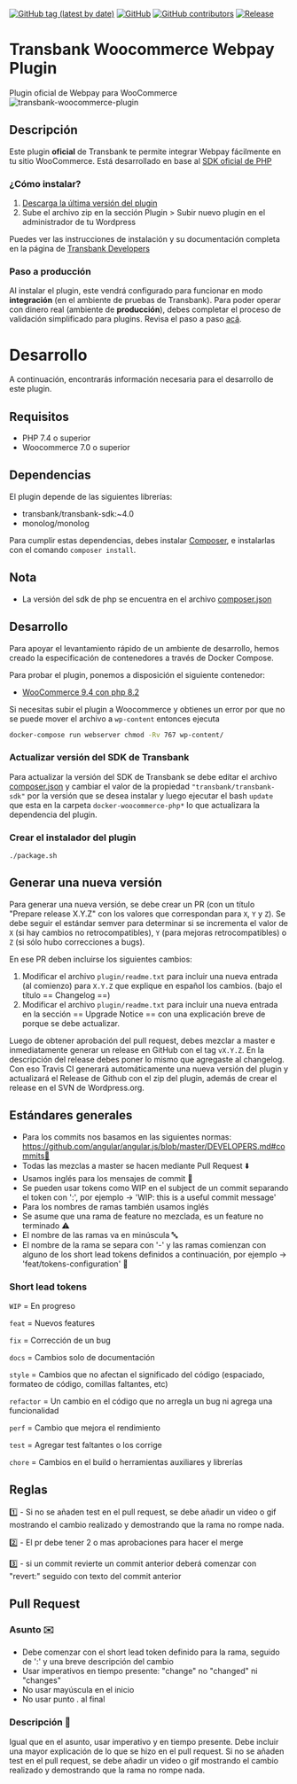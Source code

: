 [![GitHub tag (latest by date)](https://img.shields.io/github/v/tag/transbankdevelopers/transbank-plugin-woocommerce-webpay-rest)](https://github.com/TransbankDevelopers/transbank-plugin-woocommerce-webpay-rest/releases/latest)
[![GitHub](https://img.shields.io/github/license/transbankdevelopers/transbank-plugin-woocommerce-webpay-rest)](LICENSE)
[![GitHub contributors](https://img.shields.io/github/contributors/transbankdevelopers/transbank-plugin-woocommerce-webpay-rest)](https://github.com/TransbankDevelopers/transbank-plugin-woocommerce-webpay-rest/graphs/contributors)
[![Release](https://github.com/TransbankDevelopers/transbank-plugin-woocommerce-webpay-rest/actions/workflows/release.yml/badge.svg)](https://github.com/TransbankDevelopers/transbank-plugin-woocommerce-webpay-rest/actions/workflows/release.yml)

# Transbank Woocommerce Webpay Plugin
Plugin oficial de Webpay para WooCommerce
![transbank-woocommerce-plugin](https://user-images.githubusercontent.com/1103494/114062234-4b74d980-9865-11eb-9a59-232be4846365.png)


## Descripción
Este plugin **oficial** de Transbank te permite integrar Webpay fácilmente en tu sitio WooCommerce. Está desarrollado en base al [SDK oficial de PHP](https://github.com/TransbankDevelopers/transbank-sdk-php)

### ¿Cómo instalar?
1. [Descarga la última versión del plugin](https://github.com/TransbankDevelopers/transbank-plugin-woocommerce-webpay-rest/releases/latest)
2. Sube el archivo zip en la sección Plugin > Subir nuevo plugin en el administrador de tu Wordpress

Puedes ver las instrucciones de instalación y su documentación completa en la página de [Transbank Developers](https://www.transbankdevelopers.cl/plugin/woocommerce/)

### Paso a producción
Al instalar el plugin, este vendrá configurado para funcionar en modo **integración** (en el ambiente de pruebas de Transbank). 
Para poder operar con dinero real (ambiente de **producción**), debes completar el proceso de validación simplificado para plugins. Revisa el paso a paso [acá](https://transbankdevelopers.cl/plugin/woocommerce/). 


# Desarrollo
A continuación, encontrarás información necesaria para el desarrollo de este plugin. 

## Requisitos 
* PHP 7.4 o superior
* Woocommerce 7.0 o superior

## Dependencias

El plugin depende de las siguientes librerías:

* transbank/transbank-sdk:~4.0
* monolog/monolog

Para cumplir estas dependencias, debes instalar [Composer](https://getcomposer.org), e instalarlas con el comando `composer install`.

## Nota  
- La versión del sdk de php se encuentra en el archivo [composer.json](plugin/composer.json)

## Desarrollo

Para apoyar el levantamiento rápido de un ambiente de desarrollo, hemos creado la especificación de contenedores a través de Docker Compose.

Para probar el plugin, ponemos a disposición el siguiente contenedor:
- [WooCommerce 9.4 con php 8.2](./docker-woocommerce-php8.2-wp6.7.1-wc2.11.0-woo9.4.2)

Si necesitas subir el plugin a Woocommerce y obtienes un error por que no se puede mover el archivo a `wp-content` entonces ejecuta

```bash
docker-compose run webserver chmod -Rv 767 wp-content/
```

### Actualizar versión del SDK de Transbank
Para actualizar la versión del SDK de Transbank se debe editar el archivo [composer.json](plugin/composer.json) y cambiar
el valor de la propiedad `"transbank/transbank-sdk"` por la versión que se desea instalar y luego ejecutar el bash `update`
que esta en la carpeta `docker-woocommerce-php*` lo que actualizara la dependencia del plugin.

### Crear el instalador del plugin

    ./package.sh

## Generar una nueva versión

Para generar una nueva versión, se debe crear un PR (con un título "Prepare release X.Y.Z" con los valores que correspondan para `X`, `Y` y `Z`). Se debe seguir el estándar semver para determinar si se incrementa el valor de `X` (si hay cambios no retrocompatibles), `Y` (para mejoras retrocompatibles) o `Z` (si sólo hubo correcciones a bugs).

En ese PR deben incluirse los siguientes cambios:

1. Modificar el archivo `plugin/readme.txt` para incluir una nueva entrada (al comienzo) para `X.Y.Z` que explique en español los cambios. (bajo el título == Changelog ==)
2. Modificar el archivo `plugin/readme.txt` para incluir una nueva entrada en la sección == Upgrade Notice == con una explicación breve de porque se debe actualizar.

Luego de obtener aprobación del pull request, debes mezclar a master e inmediatamente generar un release en GitHub con el tag `vX.Y.Z`. En la descripción del release debes poner lo mismo que agregaste al changelog.
Con eso Travis CI generará automáticamente una nueva versión del plugin y actualizará el Release de Github con el zip del plugin, además de crear el release en el SVN de Wordpress.org.

## Estándares generales

- Para los commits nos basamos en las siguientes normas: https://github.com/angular/angular.js/blob/master/DEVELOPERS.md#commits👀
- Todas las mezclas a master se hacen mediante Pull Request ⬇️
- Usamos inglés para los mensajes de commit 💬
- Se pueden usar tokens como WIP en el subject de un commit separando el token con ':', por ejemplo -> 'WIP: this is a useful commit message'
- Para los nombres de ramas también usamos inglés
- Se asume que una rama de feature no mezclada, es un feature no terminado ⚠️
- El nombre de las ramas va en minúscula 🔤
- El nombre de la rama se separa con '-' y las ramas comienzan con alguno de los short lead tokens definidos a continuación, por ejemplo -> 'feat/tokens-configuration' 🌿
  
### **Short lead tokens**

`WIP` = En progreso

`feat` = Nuevos features

`fix` = Corrección de un bug

`docs` = Cambios solo de documentación

`style` = Cambios que no afectan el significado del código (espaciado, formateo de código, comillas faltantes, etc)

`refactor` = Un cambio en el código que no arregla un bug ni agrega una funcionalidad

`perf` = Cambio que mejora el rendimiento

`test` = Agregar test faltantes o los corrige

`chore` = Cambios en el build o herramientas auxiliares y librerías


## Reglas

1️⃣ -  Si no se añaden test en el pull request, se debe añadir un video o gif mostrando el cambio realizado y demostrando que la rama no rompe nada.

2️⃣ -  El pr debe tener 2 o mas aprobaciones para hacer el merge

3️⃣ - si un commit revierte  un commit anterior deberá comenzar con "revert:" seguido con texto del commit anterior

## Pull Request

### Asunto ✉️

- Debe comenzar con el short lead token definido para la rama, seguido de ':' y una breve descripción del cambio
- Usar imperativos en tiempo presente: "change" no "changed" ni "changes"
- No usar mayúscula en el inicio
- No usar punto . al final

### Descripción 📃

Igual que en el asunto, usar imperativo y en tiempo presente. Debe incluir una mayor explicación de lo que se hizo en el pull request. Si no se añaden test en el pull request, se debe añadir un video o gif mostrando el cambio realizado y demostrando que la rama no rompe nada.
